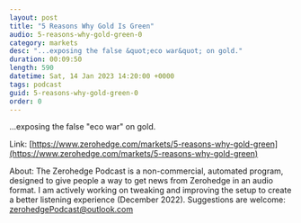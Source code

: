 ```yaml
---
layout: post
title: "5 Reasons Why Gold Is Green"
audio: 5-reasons-why-gold-green-0
category: markets
desc: "...exposing the false &quot;eco war&quot; on gold."
duration: 00:09:50
length: 590
datetime: Sat, 14 Jan 2023 14:20:00 +0000
tags: podcast
guid: 5-reasons-why-gold-green-0
order: 0
---
```

...exposing the false &quot;eco war&quot; on gold.

Link: [https://www.zerohedge.com/markets/5-reasons-why-gold-green](https://www.zerohedge.com/markets/5-reasons-why-gold-green)

About: The Zerohedge Podcast is a non-commercial, automated program, designed to give people a way to get news from Zerohedge in an audio format.  I am actively working on tweaking and improving the setup to create a better listening experience (December 2022).  Suggestions are welcome: [zerohedgePodcast@outlook.com](mailto:zerohedgePodcast@outlook.com)